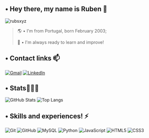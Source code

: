 <h2 align="left">• Hey there, my name is Ruben 🤍</h2>

<p align="left"> <img src="https://komarev.com/ghpvc/?username=rubsxyz&label=Profile%20views&color=ff4af8&style=flat" alt="rubsxyz" /> </p>
<p align="left">

> 🌎 • I'm from Portugal, born February 2003;
>
> 🧠 • I'm always ready to learn and improve!

## • Contact links 📫

[![Gmail](https://img.shields.io/badge/Gmail-%23333?style=for-the-badge&logo=gmail&logoColor=white)](mailto:devruben10@gmail.com) [![LinkedIn](https://img.shields.io/badge/LinkedIn-0077B5?style=for-the-badge&logo=linkedin&logoColor=white)](https://www.linkedin.com/in/ruben-teixeira-316011316/)

## • Stats👨🏻‍💻
![GitHub Stats](https://github-readme-stats.vercel.app/api?username=rubsxyz&show_icons=true&theme=radical) ![Top Langs](https://github-readme-stats.vercel.app/api/top-langs/?username=rubsxyz&layout=compact&theme=radical)

<!-- <img src="https://github-readme-streak-stats.herokuapp.com/?user=rubsxyz&theme=radical" alt="rubsxyz" /> -->


## • Skills and experiences! ⚡

![Git](https://img.shields.io/badge/Git-F05032?style=for-the-badge&logo=git&logoColor=white) ![GitHub](https://img.shields.io/badge/GitHub-181717?style=for-the-badge&logo=github&logoColor=white) ![MySQL](https://img.shields.io/badge/MySQL-4479A1?style=for-the-badge&logo=mysql&logoColor=white) ![Python](https://img.shields.io/badge/Python-3776AB?style=for-the-badge&logo=python&logoColor=white) ![JavaScript](https://img.shields.io/badge/JavaScript-F7DF1E?style=for-the-badge&logo=javascript&logoColor=black)  ![HTML5](https://img.shields.io/badge/HTML5-E34F26?style=for-the-badge&logo=html5&logoColor=white) ![CSS3](https://img.shields.io/badge/CSS3-1572B6?style=for-the-badge&logo=css3&logoColor=white)
